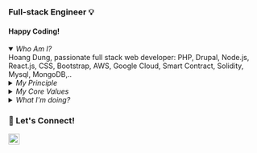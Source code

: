 ### Full-stack Engineer 💡


#### Happy Coding!

<details open><summary><em>Who Am I?</em></summary>
Hoang Dung, passionate full stack web developer: PHP, Drupal, Node.js, React.js, CSS, Bootstrap, AWS, Google Cloud, Smart Contract, Solidity, Mysql, MongoDB,..
</details>


<details><summary><em>My Principle</em></summary>
  <em> Never Stop Learning!</em>
</details>

<details><summary><em>My Core Values</em></summary>

  ✅ Enthusiastic and highly passionate full-stack developer.

  ✅ Experience building complex and scalable PHP,JS applications.

  ✅ Clean Code and SOLID principles

  ✅ Passion for writing secure, testable and scalable applications, following the best coding practices.

  ✅ Love sharing knowledge ➕ helping others.

  ✅ Comfortable working with Agile methodologies such as Scrum.

</details>

<details><summary><em>What I'm doing?</em></summary>

  
  ✔️ Coding exciting Blockchain project (Smart contract, Solidity) and Nodejs Microservice 

  ✔️ Keeping myself up-to-date with the latest programming methodologies and concepts.

</details>


 ### 🚀 Let's Connect!

[<img align="left" alt="Connect on LinkedIn" width="22px" src="https://cdn.jsdelivr.net/npm/simple-icons@v3/icons/linkedin.svg" />][linkedin-url]
 
 <!-- GitHub's Markdown reference links -->
[linkedin-url]:https://www.linkedin.com/in/hoangminhdungvn/
